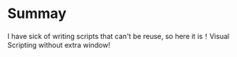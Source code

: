 # Summay
I have sick of writing scripts that can't be reuse, so here it is！Visual Scripting without extra window!
